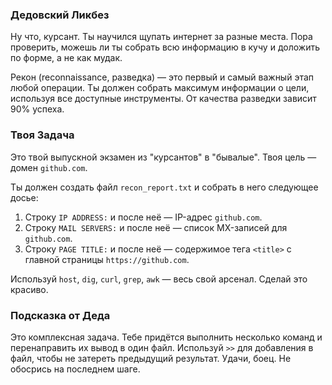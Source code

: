 ### Дедовский Ликбез

Ну что, курсант. Ты научился щупать интернет за разные места. Пора проверить, можешь ли ты собрать всю информацию в кучу и доложить по форме, а не как мудак.

Рекон (reconnaissance, разведка) — это первый и самый важный этап любой операции. Ты должен собрать максимум информации о цели, используя все доступные инструменты. От качества разведки зависит 90% успеха.

### Твоя Задача

Это твой выпускной экзамен из "курсантов" в "бывалые". Твоя цель — домен `github.com`.

Ты должен создать файл `recon_report.txt` и собрать в него следующее досье:

1.  Строку `IP ADDRESS:` и после неё — IP-адрес `github.com`.
2.  Строку `MAIL SERVERS:` и после неё — список MX-записей для `github.com`.
3.  Строку `PAGE TITLE:` и после неё — содержимое тега `<title>` с главной страницы `https://github.com`.

Используй `host`, `dig`, `curl`, `grep`, `awk` — весь свой арсенал. Сделай это красиво.

### Подсказка от Деда

Это комплексная задача. Тебе придётся выполнить несколько команд и перенаправить их вывод в один файл. Используй `>>` для добавления в файл, чтобы не затереть предыдущий результат. Удачи, боец. Не обосрись на последнем шаге.
